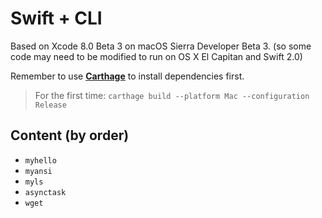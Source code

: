 # Swift + CLI

Based on Xcode 8.0 Beta 3 on macOS Sierra Developer Beta 3. (so some code may need to be modified to run on OS X El Capitan and Swift 2.0)

Remember to use **[Carthage](https://github.com/Carthage/Carthage)** to install dependencies first.
> For the first time: `carthage build --platform Mac --configuration Release`

## Content (by order)

- `myhello`
- `myansi`
- `myls`
- `asynctask`
- `wget`
